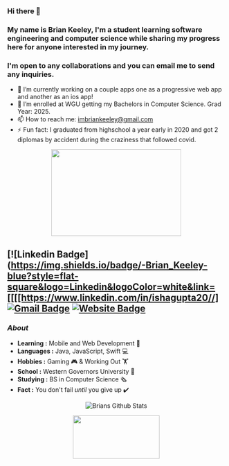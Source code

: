 ### Hi there 👋

### My name is Brian Keeley, I'm a student learning software engineering and computer science while sharing my progress here for anyone interested in my journey.
### I'm open to any collaborations and you can email me to send any inquiries.

- 🔭 I’m currently working on a couple apps one as a progressive web app and another as an ios app!
- 🌱 I’m enrolled at WGU getting my Bachelors in Computer Science. Grad Year: 2025.
- 📫 How to reach me: imbriankeeley@gmail.com
- ⚡ Fun fact: I graduated from highschool a year early in 2020 and got 2 diplomas by accident during the craziness that followed covid.

<p align="center">
  <img width="300" height="200" src="https://i2.wp.com/www.bestworldevents.com/wp-content/uploads/2020/05/Hello-Gif.gif?resize=498%2C498">
</p>

[![Linkedin Badge](https://img.shields.io/badge/-Brian_Keeley-blue?style=flat-square&logo=Linkedin&logoColor=white&link=[[[[https://www.linkedin.com/in/ishagupta20//]  [![Gmail Badge](https://img.shields.io/badge/-imbriankeeley@gmail.com-c14438?style=flat-square&logo=Gmail&logoColor=white&link=mailto:imbriankeeley@gmail.com)](mailto:imbriankeeley@gmail.com)  [![Website Badge](https://img.shields.io/badge/-imbriankeeley.com-c14438?style=flat-square&logo=Website&logoColor=white&link=https://www.imbriankeeley.com)]([https://devisha.me](https://www.imbriankeeley.com))
---------------------------------------------------------------------------------------------------------------------------------------------------------------------------------
### <i>About</i>

-  **Learning :** Mobile and Web Development 🧠
-  **Languages :** Java, JavaScript, Swift 💻
-  **Hobbies :** Gaming 🎮 & Working Out 🏋️
-  **School :** Western Governors University 🏫
-  **Studying :** BS in Computer Science 🗞️
-  **Fact :** You don't fail *until* you give up ✔️

<p align="center">
  <img alt="Brians Github Stats" src="https://github-readme-stats.vercel.app/api?username=Isha2103&show_icons=true&theme=radical">
</p>

<p align="center">
  <img width="200" height="100" src="https://math.sun.ac.za/prodinger/thanks.gif">
</p>
